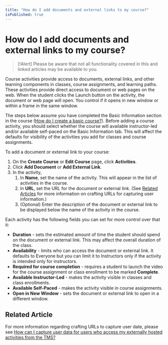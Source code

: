 ```yaml
---
title: "How do I add documents and external links to my course?"
isPublished: true
---
```


# How do I add documents and external links to my course?

> [!Alert] Please be aware that not all functionality covered in this and linked articles may be available to you. 

Course activities provide access to documents, external links, and other learning components in classes, course assignments, and learning paths. These activities provide direct access to document or web pages on the web. When the student clicks the Launch button on the activity, the document or web page will open. You control if it opens in new window or within a frame in the same window.

The steps below assume you have completed the Basic Information section in the course ([How do I create a basic course?](../overall/create-course.md)). Before adding a course activity, you should select whether the course will available instructor-led and/or available self-paced on the Basic Information tab. This will affect the defaults for visibility of the activities you add for classes and course assignments.

To add a document or external link to your course:
1. On the **Create Course** or **Edit Course** page, click **Activities**.
1. Click **Add Document** or **Add External Link**.
1. In the activity, 
    1. In **Name**, set the name of the activity. This will appear in the list of activities in the course.
    1. In **URL**, set the URL for the document or external link. (See [Related Articles](#related-article) for more information on crafting URLs for capturing user information.)
    1. (Optional) Enter the description of the document or external link to be displayed below the name of the activity in the course.

Each activity has the following fields you can set for more control over that it:
- **Duration** - sets the estimated amount of time the student should spend on the document or external link. This may affect the overall duration of the class.
- **Availability** - limits who can access the document or external link. It defaults to Everyone but you can limit it to Instructors only if the activity is intended only for instructors.
- **Required for course completion** - requires a student to launch the video for the course assignment or class enrollment to be marked **Complete**.
- **Available Instructor-Led** - makes the activity visible in classes and class enrollments.
- **Available Self-Paced** - makes the activity visible in course assignments.
- **Open in New Window** - sets the document or external link to open in a different window.

## Related Article
For more information regarding crafting URLs to capture user date, please see [How can I capture user data for users who access my externally hosted activities from the TMS?](capture-user-data-for-externally-hosted-activities.md)
